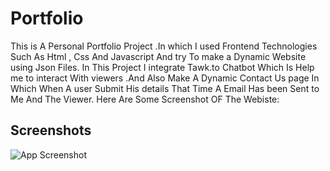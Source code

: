 
# Portfolio

This is A Personal Portfolio Project .In which I used Frontend Technologies Such As Html , Css And Javascript And try To make a Dynamic Website using Json Files. In This Project I integrate Tawk.to Chatbot Which Is Help me to interact With viewers .And Also Make A Dynamic Contact Us page In Which When A user Submit His details That Time A Email Has been Sent to Me And The Viewer.
Here Are Some Screenshot OF The Webiste:

## Screenshots

![App Screenshot](https://i.ibb.co/5sMSzrQ/Opera-Snapshot-2023-09-04-195452-pradeepsaini0001-netlify-app.png)

